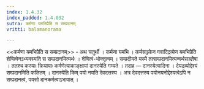```yaml
---
index: 1.4.32
index_padded: 1.4.032
sutra: कर्मणा यमभिप्रैति स सम्प्रदानम्
vritti: balamanorama

---
```

<<कर्मणा यमभिप्रैति स सम्प्रदानम्>> - अथ चतुर्थी । कर्मणा यमभि । कर्मसञ्ज्केन गवादिद्रव्येण यमभिप्रैति शेषित्वेनऽध्यवस्यति स सम्प्रदानमित्यर्थः । शेषित्वं-भोक्तृत्वम् । सम्प्रदीयते यस्मै तत्सम्प्रदानमित्यन्वर्थसञ्ज्ञैषा । ततश्च कस्याः क्रियायाः कर्मणेत्याकाङ्क्षायां दानस्येति गम्यते । तदाह — दानस्येत्यादिना । देयद्रव्योद्देश्यं सम्प्रदानमिति फलितम् । दानस्येति किम्  पयो नयति देवदत्तस्य । अत्र देवदत्तस्य पयोनयनोद्देश्यत्वेऽपि न सम्प्रदानत्वं, पयसो दानकर्मत्वाऽभावात् । 